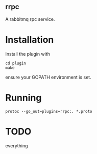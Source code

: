 rrpc
----

A rabbitmq rpc service.


Installation
============

Install the plugin with 
```
cd plugin
make
```
ensure your GOPATH environment is set.

Running
=======

```
protoc --go_out=plugins=rrpc:. *.proto
```

TODO
====
everything